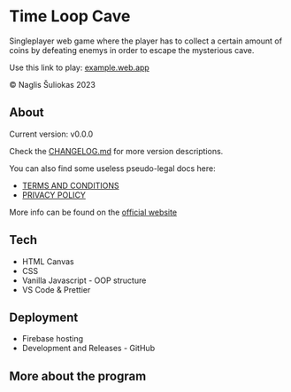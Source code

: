 # Time Loop Cave

Singleplayer web game where the player has to collect a certain amount of coins by defeating enemys in order to escape the mysterious cave.

Use this link to play: [example.web.app](https://example.web.app)

© Naglis Šuliokas 2023

## About

Current version: v0.0.0

Check the [CHANGELOG.md](/CHANGELOG.md) for more version descriptions.

You can also find some useless pseudo-legal docs here:

-   [TERMS AND CONDITIONS](/TERMSANDCONDITIONS.md)
-   [PRIVACY POLICY](/PRIVACYPOLICY.md)

More info can be found on the [official website](https://npw.lt/#/code)

## Tech

-   HTML Canvas
-   CSS
-   Vanilla Javascript - OOP structure
-   VS Code & Prettier

## Deployment

-   Firebase hosting
-   Development and Releases - GitHub

## More about the program
